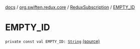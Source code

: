 [docs](../../index.md) / [org.swiften.redux.core](../index.md) / [ReduxSubscription](index.md) / [EMPTY_ID](./-e-m-p-t-y_-i-d.md)

# EMPTY_ID

`private const val EMPTY_ID: `[`String`](https://kotlinlang.org/api/latest/jvm/stdlib/kotlin/-string/index.html) [(source)](https://github.com/protoman92/KotlinRedux/tree/master/common/common-core/src/main/kotlin/org/swiften/redux/core/Subscription.kt#L40)